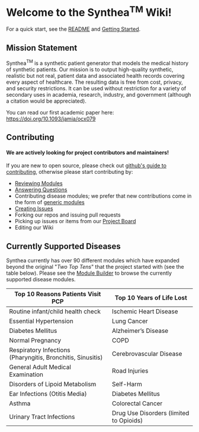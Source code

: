 # Welcome to the Synthea<sup>TM</sup> Wiki!

For a quick start, see the [README](https://github.com/synthetichealth/synthea/blob/master/README.md) and [Getting Started](https://github.com/synthetichealth/synthea/wiki/Getting-Started).

## Mission Statement

Synthea<sup>TM</sup> is a synthetic patient generator that models the medical history of synthetic patients. Our mission is to output high-quality synthetic, realistic but not real, patient data and associated health records covering every aspect of healthcare. The resulting data is free from cost, privacy, and security restrictions. It can be used without restriction for a variety of secondary uses in academia, research, industry, and government (although a citation would be appreciated).

You can read our first academic paper here: https://doi.org/10.1093/jamia/ocx079

## Contributing

#### We are actively looking for project contributors and maintainers! 

If you are new to open source, please check out [github's guide to contributing](https://guides.github.com/activities/contributing-to-open-source/), otherwise please start contributing by:

* [Reviewing Modules](https://github.com/synthetichealth/synthea/wiki/Module-Gallery)
* [Answering Questions](https://github.com/synthetichealth/synthea/wiki/Contributing)
* Contributing disease modules; we prefer that new contributions come in the form of [generic modules](https://github.com/synthetichealth/synthea/wiki/Generic-Module-Framework)
* [Creating Issues](https://github.com/synthetichealth/synthea/issues/new)
* Forking our repos and issuing pull requests
* Picking up issues or items from our [Project Board](https://github.com/synthetichealth/synthea/projects/1)
* Editing our Wiki

## Currently Supported Diseases

Synthea currently has over 90 different modules which have expanded beyond the original "_Two Top Tens_" that the project started with (see the table below). Please see the [Module Builder](https://synthetichealth.github.io/module-builder/) to browse the currently supported disease modules.

Top 10 Reasons Patients Visit PCP | Top 10 Years of Life Lost
----------------------------------|--------------------------
Routine infant/child health check | Ischemic Heart Disease
Essential Hypertension | Lung Cancer
Diabetes Mellitus | Alzheimer’s Disease
Normal Pregnancy | COPD
Respiratory Infections (Pharyngitis, Bronchitis, Sinusitis) | Cerebrovascular Disease
General Adult Medical Examination | Road Injuries
Disorders of Lipoid Metabolism | Self-Harm
Ear Infections (Otitis Media) | Diabetes Mellitus
Asthma | Colorectal Cancer
Urinary Tract Infections | Drug Use Disorders (limited to Opioids)